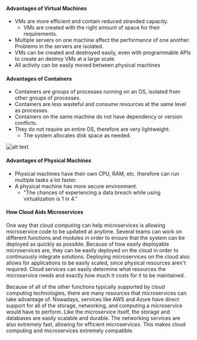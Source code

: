 #### Advantages of Virtual Machines
- VMs are more efficient and contain reduced stranded capacity.
  - VMs are created with the right amount of space for their requirements.
- Multiple servers on one machine affect the performance of one another. Problems in the servers are isolated.
- VMs can be created and destroyed easily, even with programmable APIs to create an destroy VMs at a large scale.
- All activity can be easily moved between physical machines

#### Advantages of Containers
- Containers are groups of processes running on an OS, isolated from other groups of processes. 
- Containers are less wasteful and consume resources at the same level as processes.
- Containers on the same machine do not have dependency or version conflicts.
- They do not require an entire OS, therefore are very lightweight. 
  - The system allocates disk space as needed.

![alt text](https://blog.netapp.com/wp-content/uploads/2016/03/Screen-Shot-2018-03-20-at-9.24.09-AM.png)

#### Advantages of Physical Machines
- Physical machines have their own CPU, RAM, etc. therefore can run multiple tasks a lot faster.
- A physical machine has more secure environment.
  - "The chances of experiencing a data breach while using virtualization is 1 in 4."
 
#### How Cloud Aids Microservices
One way that cloud computing can help microservices is allowing microservice code to be updated at anytime. Several teams can work on different functions and modules in order to ensure that the system can be deployed as quickly as possible. Because of how easily deployable microservices are, they can be easily deployed on the cloud in order to continuously integrate solutions. Deploying microservices on the cloud also allows for applications to be easily scaled, since physical resources aren't required. Cloud services can easily determine what resources the microservice needs and exactly how much it costs for it to be maintained. 

Because of all of the other functions typically supported by cloud computing technologies, there are many resources that microservices can take advantage of. Nowadays, services like AWS and Azure have direct support for all of the storage, networking, and computing a microservice would have to perform. Like the microservice itself, the storage and databases are easily scalable and durable. The networking services are also extremely fast, allowing for efficient microservices. This makes cloud computing and microservices extremely compatible. 

